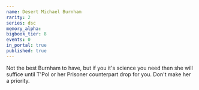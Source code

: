 ```yaml
---
name: Desert Michael Burnham
rarity: 2
series: dsc
memory_alpha:
bigbook_tier: 8
events: 0
in_portal: true
published: true
---
```


Not the best Burnham to have, but if you it's science you need then she will suffice until T'Pol or her Prisoner counterpart drop for you. Don't make her a priority.
